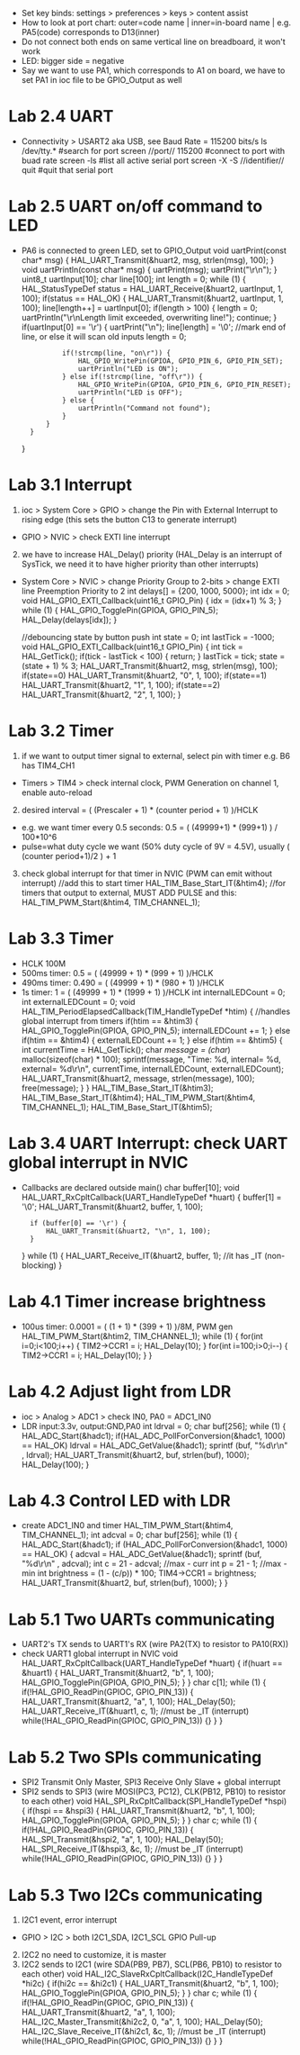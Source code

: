 - Set key binds: settings > preferences > keys > content assist
- How to look at port chart: outer=code name | inner=in-board name | e.g. PA5(code) corresponds to D13(inner)
- Do not connect both ends on same vertical line on breadboard, it won't work
- LED: bigger side = negative
- Say we want to use PA1, which corresponds to A1 on board, we have to set PA1 in ioc file to be GPIO_Output as well
# Lab 2.4 UART
- Connectivity > USART2 aka USB, see Baud Rate = 115200 bits/s
    ls /dev/tty.* #search for port
    screen //port// 115200 #connect to port with buad rate
    screen -ls #list all active serial port
    screen -X -S //identifier// quit #quit that serial port
# Lab 2.5 UART on/off command to LED
- PA6 is connected to green LED, set to GPIO_Output
    void uartPrint(const char* msg) {
    	HAL_UART_Transmit(&huart2, msg, strlen(msg), 100);
    }
    void uartPrintln(const char* msg) {
        uartPrint(msg);
        uartPrint("\r\n");
    }
    uint8_t uartInput[10];
    char line[100];
    int length = 0;
    while (1) {
        HAL_StatusTypeDef status = HAL_UART_Receive(&huart2, uartInput, 1, 100);
        if(status == HAL_OK) {
            HAL_UART_Transmit(&huart2, uartInput, 1, 100);
            line[length++] = uartInput[0];
            if(length > 100) {
                length = 0;
                uartPrintln("\r\nLength limit exceeded, overwriting line!");
                continue;
            }
            if(uartInput[0] == '\r') {
                uartPrint("\n");
                line[length] = '\0'; //mark end of line, or else it will scan old inputs
                length = 0;

                if(!strcmp(line, "on\r")) {
                    HAL_GPIO_WritePin(GPIOA, GPIO_PIN_6, GPIO_PIN_SET);
                    uartPrintln("LED is ON");
                } else if(!strcmp(line, "off\r")) {
                    HAL_GPIO_WritePin(GPIOA, GPIO_PIN_6, GPIO_PIN_RESET);
                    uartPrintln("LED is OFF");
                } else {
                    uartPrintln("Command not found");
                }
            }
        }
    }
# Lab 3.1 Interrupt
1. ioc > System Core > GPIO > change the Pin with External Interrupt to rising edge (this sets the button C13 to generate interrupt)
- GPIO > NVIC > check EXTI line interrupt
2. we have to increase HAL_Delay() priority (HAL_Delay is an interrupt of SysTick, we need it to have higher priority than other interrupts)
- System Core > NVIC > change Priority Group to 2-bits > change EXTI line Preemption Priority to 2
    int delays[] = {200, 1000, 5000};
    int idx = 0;
    void HAL_GPIO_EXTI_Callback(uint16_t GPIO_Pin) {
	    idx = (idx+1) % 3;
    }
    while (1) {
	    HAL_GPIO_TogglePin(GPIOA, GPIO_PIN_5);
	    HAL_Delay(delays[idx]);
    }

    //debouncing state by button push
    int state = 0;
    int lastTick = -1000;
    void HAL_GPIO_EXTI_Callback(uint16_t GPIO_Pin) {
        int tick = HAL_GetTick();
        if(tick - lastTick < 100) {
            return;
        }
        lastTick = tick;
        state = (state + 1) % 3;
        HAL_UART_Transmit(&huart2, msg, strlen(msg), 100);
        if(state==0) HAL_UART_Transmit(&huart2, "0", 1, 100);
        if(state==1) HAL_UART_Transmit(&huart2, "1", 1, 100);
        if(state==2) HAL_UART_Transmit(&huart2, "2", 1, 100);
    }
# Lab 3.2 Timer
1. if we want to output timer signal to external, select pin with timer e.g. B6 has TIM4_CH1
- Timers > TIM4 > check internal clock, PWM Generation on channel 1, enable auto-reload
2. desired interval = ( (Prescaler + 1) * (counter period + 1) )/HCLK
- e.g. we want timer every 0.5 seconds: 0.5 = ( (49999+1) * (999+1) ) / 100*10^6
- pulse=what duty cycle we want (50% duty cycle of 9V = 4.5V), usually ( (counter period+1)/2 ) + 1
3. check global interrupt for that timer in NVIC (PWM can emit without interrupt)
    //add this to start timer
    HAL_TIM_Base_Start_IT(&htim4);
    //for timers that output to external, MUST ADD PULSE and this:
    HAL_TIM_PWM_Start(&htim4, TIM_CHANNEL_1);
# Lab 3.3 Timer
- HCLK 100M
- 500ms timer: 0.5 = ( (49999 + 1) * (999 + 1) )/HCLK
- 490ms timer: 0.490 = ( (49999 + 1) * (980 + 1) )/HCLK
- 1s timer: 1 = ( (49999 + 1) * (1999 + 1) )/HCLK
    int internalLEDCount = 0;
    int externalLEDCount = 0;
    void HAL_TIM_PeriodElapsedCallback(TIM_HandleTypeDef *htim) { //handles global interrupt from timers
        if(htim == &htim3) {
            HAL_GPIO_TogglePin(GPIOA, GPIO_PIN_5);
            internalLEDCount += 1;
        } else if(htim == &htim4) {
            externalLEDCount += 1;
        } else if(htim == &htim5) {
            int currentTime = HAL_GetTick();
            char *message = (char*) malloc(sizeof(char) * 100);
            sprintf(message, "Time: %d, internal= %d, external= %d\r\n", currentTime, internalLEDCount, externalLEDCount);
            HAL_UART_Transmit(&huart2, message, strlen(message), 100);
            free(message);
        }
    }
    HAL_TIM_Base_Start_IT(&htim3);
    HAL_TIM_Base_Start_IT(&htim4);
    HAL_TIM_PWM_Start(&htim4, TIM_CHANNEL_1);
    HAL_TIM_Base_Start_IT(&htim5);
# Lab 3.4 UART Interrupt: check UART global interrupt in NVIC
- Callbacks are declared outside main()
    char buffer[10];
    void HAL_UART_RxCpltCallback(UART_HandleTypeDef *huart) {
        buffer[1] = '\0';
        HAL_UART_Transmit(&huart2, buffer, 1, 100);

        if (buffer[0] == '\r') {
            HAL_UART_Transmit(&huart2, "\n", 1, 100);
        }
    }
    while (1) {
        HAL_UART_Receive_IT(&huart2, buffer, 1); //it has _IT (non-blocking)
    }
# Lab 4.1 Timer increase brightness
- 100us timer: 0.0001 = ( (1 + 1) * (399 + 1) )/8M, PWM gen
    HAL_TIM_PWM_Start(&htim2, TIM_CHANNEL_1);
    while (1) {
        for(int i=0;i<100;i++) {
            TIM2->CCR1 = i;
            HAL_Delay(10);
        }
        for(int i=100;i>0;i--) {
            TIM2->CCR1 = i;
            HAL_Delay(10);
        }
    }
# Lab 4.2 Adjust light from LDR
- ioc > Analog > ADC1 > check IN0, PA0 = ADC1_IN0
- LDR input:3.3v, output:GND,PA0
    int ldrval = 0;
    char buf[256];
    while (1) {
        HAL_ADC_Start(&hadc1);
        if(HAL_ADC_PollForConversion(&hadc1, 1000) == HAL_OK)
            ldrval = HAL_ADC_GetValue(&hadc1);
        sprintf (buf, "%d\r\n" , ldrval);
        HAL_UART_Transmit(&huart2, buf, strlen(buf), 1000);
        HAL_Delay(100);
    }
# Lab 4.3 Control LED with LDR
- create ADC1_IN0 and timer
    HAL_TIM_PWM_Start(&htim4, TIM_CHANNEL_1);
    int adcval = 0;
    char buf[256];
    while (1) {
        HAL_ADC_Start(&hadc1);
        if (HAL_ADC_PollForConversion(&hadc1, 1000) == HAL_OK) {
            adcval = HAL_ADC_GetValue(&hadc1);
            sprintf (buf, "%d\r\n" , adcval);
            int c = 21 - adcval; //max - curr
            int p = 21 - 1; //max - min
            int brightness = (1 - (c/p)) * 100;
            TIM4->CCR1 = brightness;
            HAL_UART_Transmit(&huart2, buf, strlen(buf), 1000);
        }
    }
# Lab 5.1 Two UARTs communicating
- UART2's TX sends to UART1's RX (wire PA2(TX) to resistor to PA10(RX))
- check UART1 global interrupt in NVIC
    void HAL_UART_RxCpltCallback(UART_HandleTypeDef *huart) {
        if(huart == &huart1) {
            HAL_UART_Transmit(&huart2, "b", 1, 100);
            HAL_GPIO_TogglePin(GPIOA, GPIO_PIN_5);
        }
    }
    char c[1];
    while (1) {
        if(!HAL_GPIO_ReadPin(GPIOC, GPIO_PIN_13)) {
            HAL_UART_Transmit(&huart2, "a", 1, 100);
            HAL_Delay(50);
            HAL_UART_Receive_IT(&huart1, c, 1); //must be _IT (interrupt)
            while(!HAL_GPIO_ReadPin(GPIOC, GPIO_PIN_13)) {}
        }
    }
# Lab 5.2 Two SPIs communicating
- SPI2 Transmit Only Master, SPI3 Receive Only Slave + global interrupt
- SPI2 sends to SPI3 (wire MOSI(PC3, PC12), CLK(PB12, PB10) to resistor to each other)
    void HAL_SPI_RxCpltCallback(SPI_HandleTypeDef *hspi) {
        if(hspi == &hspi3) {
            HAL_UART_Transmit(&huart2, "b", 1, 100);
            HAL_GPIO_TogglePin(GPIOA, GPIO_PIN_5);
        }
    }
    char c;
    while (1) {
        if(!HAL_GPIO_ReadPin(GPIOC, GPIO_PIN_13)) {
            HAL_SPI_Transmit(&hspi2, "a", 1, 100);
            HAL_Delay(50);
            HAL_SPI_Receive_IT(&hspi3, &c, 1); //must be _IT (interrupt)
            while(!HAL_GPIO_ReadPin(GPIOC, GPIO_PIN_13)) {}
        }
    }
# Lab 5.3 Two I2Cs communicating
1. I2C1 event, error interrupt
- GPIO > I2C > both I2C1_SDA, I2C1_SCL GPIO Pull-up
2. I2C2 no need to customize, it is master
3. I2C2 sends to I2C1 (wire SDA(PB9, PB7), SCL(PB6, PB10) to resistor to each other)
    void HAL_I2C_SlaveRxCpltCallback(I2C_HandleTypeDef *hi2c) {
        if(hi2c == &hi2c1) {
            HAL_UART_Transmit(&huart2, "b", 1, 100);
            HAL_GPIO_TogglePin(GPIOA, GPIO_PIN_5);
        }
    }
    char c;
    while (1) {
        if(!HAL_GPIO_ReadPin(GPIOC, GPIO_PIN_13)) {
            HAL_UART_Transmit(&huart2, "a", 1, 100);
            HAL_I2C_Master_Transmit(&hi2c2, 0, "a", 1, 100);
            HAL_Delay(50);
            HAL_I2C_Slave_Receive_IT(&hi2c1, &c, 1); //must be _IT (interrupt)
            while(!HAL_GPIO_ReadPin(GPIOC, GPIO_PIN_13)) {}
        }
    }